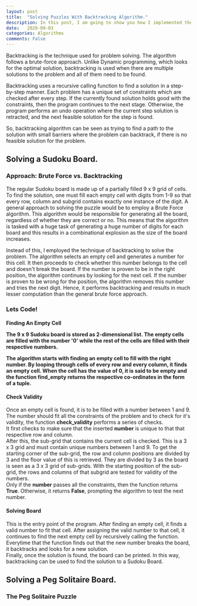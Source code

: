 ```yaml
---
layout: post
title:  "Solving Puzzles With Backtracking Algorithm."
description: In this post, I am going to show you how I implemented the backtracking algorithm to solve a Sudoku board as well as arrive at the right solution of a Peg Solitaire board.
date:   2020-09-03
categories: Algorithms
comments: False
---
```

<!-- Put introduction stuff -->
<!-- <h2><b>A little bit about backtracking.</b></h2> -->
<p>
    Backtracking is the technique used for problem solving. The algorithm follows a brute-force approach. Unlike Dynamic programming, which looks for the optimal solution, backtracking is used when there are multiple solutions to the problem and all of them need to be found.
</p>
<p> 
    Backtracking uses a recursive calling function to find a solution in a step-by-step manner. Each problem has a unique set of constraints which are checked after every step. If the currently found solution holds good with the constraints, then the program continues to the next stage. Otherwise, the program performs an undo operation where the current step solution is retracted, and the next feasible solution for the step is found. 
</p>
<p>
    So, backtracking algorithm can be seen as trying to find a path to the solution with small barriers where the problem can backtrack, if there is no feasible solution for the problem.
</p>

<h2><b>Solving a Sudoku Board. </b></h2>

<h3><b>Approach: Brute Force vs. Backtracking</b></h3>
<p>
    The regular Sudoku board is made up of a partially filled 9 x 9 grid of cells. To find the solution, one must fill each empty cell with digits from 1-9 so that every row, column and subgrid contains exactly one instance of the digit. A general approach to solving the puzzle would be to employ a Brute Force algorithm. This algorithm would be responsible for generating all the board, regardless of whether they are correct or no. This means that the algorithm is tasked with a huge task of generating a huge number of digits for each board and this results in a combinational explosion as the size of the board increases.
</p>
<p>
    Instead of this, I employed the technique of backtracking to solve the problem. The algorithm selects an empty cell and generates a number for this cell. It then proceeds to check whether this number belongs to the cell and doesn't break the board. If the number is proven to be in the right position, the algorithm continues by looking for the next cell. If the number is proven to be wrong for the position, the algorithm removes this number and tries the next digit. Hence, it performs backtracking and results in much lesser computation than the general brute force approach.
</p>

<h3><b>Lets Code!</b></h3>

<h4><b>Finding An Empty Cell</b><br/>
<script src="https://gist.github.com/agk98/943d47510bbbe9fa77223f4da0472e69.js"></script>
<p>
    The 9 x 9 Sudoku board is stored as 2-dimensional list. The empty cells are filled with the number '0' while the rest of the cells are filled with their respective numbers.
</p>
<p>
    The algorithm starts with finding an empty cell to fill with the right number. By looping through cells of every row and every column, it finds an empty cell. When the cell has the value of 0, it is said to be empty and the function <b>find_empty</b> returns the respective co-ordinates in the form of a tuple. 
</p>

<h4><b>Check Validity </b></h4>
<script src="https://gist.github.com/agk98/0fbd7c67e575b0e36151ac88b21c226a.js"></script>
<p>
    Once an empty cell is found, it is to be filled with a number between 1 and 9. The number should fit all the constraints of the problem and to check for it's validity, the function <b>check_validity</b> performs a series of checks.<br>
    It first checks to make sure that the inserted <b>number</b> is unique to that that respective row and column.<br>
    After this, the sub-grid that contains the current cell is checked. This is a 3 x 3 grid and must contain unique numbers between 1 and 9. To get the starting corner of the sub-grid, the row and column positions are divided by 3 and the floor value of this is retrieved. They are divided by 3 as the board is seen as a 3 x 3 grid of sub-grids. With the starting position of the sub-grid, the rows and columns of that subgrid are tested for validity of the numbers.<br>
    Only if the <b>number</b> passes all the constraints, then the function returns <b>True</b>. Otherwise, it returns <b>False</b>, prompting the algorithm to test the next number.
</p>

<h4><b>Solving Board </b></h4>
<script src="https://gist.github.com/agk98/263eaf6333a0003af99ace397abd11da.js"></script>
<p>
    This is the entry point of the program. After finding an empty cell, it finds a valid number to fit that cell. After assigning the valid number to that cell, it continues to find the next empty cell by recursively calling the function. <br>Everytime that the function finds out that the new number breaks the board, it backtracks and looks for a new solution.<br>Finally, once the solution is found, the board can be printed. In this way, backtracking can be used to find the solution to a Sudoku Board.
</p>


<h2><b>Solving a Peg Solitaire Board. </b></h2>

<h3><b>The Peg Solitaire Puzzle</b></h3>
